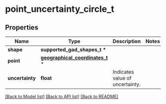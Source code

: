 # point_uncertainty_circle_t

## Properties
Name | Type | Description | Notes
------------ | ------------- | ------------- | -------------
**shape** | **supported_gad_shapes_t \*** |  | 
**point** | [**geographical_coordinates_t**](geographical_coordinates.md) \* |  | 
**uncertainty** | **float** | Indicates value of uncertainty. | 

[[Back to Model list]](../README.md#documentation-for-models) [[Back to API list]](../README.md#documentation-for-api-endpoints) [[Back to README]](../README.md)


